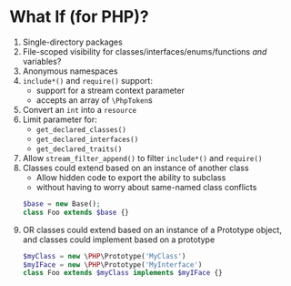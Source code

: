 # What If (for PHP)?

1. Single-directory packages
2. File-scoped visibility for classes/interfaces/enums/functions _and_ variables?
3. Anonymous namespaces
4. `include*()` and `require()` support:
   - support for a stream context parameter
   - accepts an array of `\PhpToken`s
5. Convert an `int` into a `resource`
6. Limit parameter for:                   
   - `get_declared_classes()`
   - `get_declared_interfaces()`
   - `get_declared_traits()`
7. Allow `stream_filter_append()` to filter `include*()` and `require()`
8. Classes could extend based on an instance of another class
   - Allow hidden code to export the ability to subclass
   - without having to worry about same-named class conflicts
   ```php
   $base = new Base();
   class Foo extends $base {}
   ```
9. OR classes could extend based on an instance of a Prototype object, and classes could implement based on a prototype
   ```php
   $myClass = new \PHP\Prototype('MyClass')
   $myIFace = new \PHP\Prototype('MyInterface')
   class Foo extends $myClass implements $myIFace {} 
   ```
   